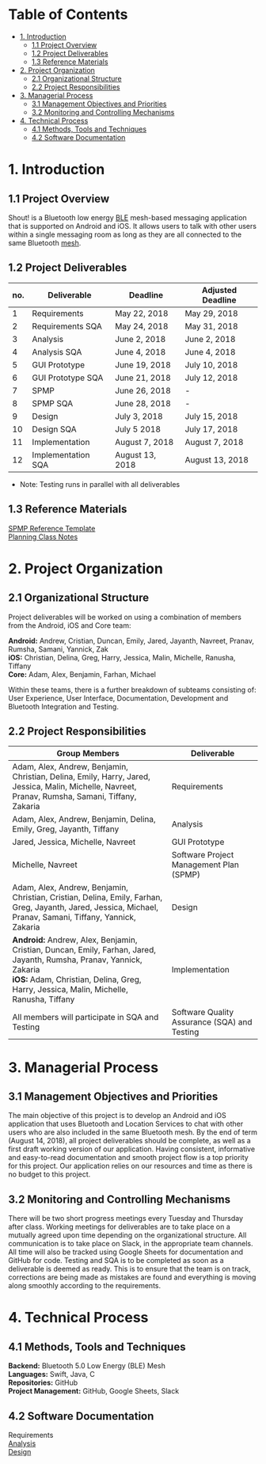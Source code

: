 # Table of Contents
- [1. Introduction](#1-introduction) 
   * [1.1 Project Overview](#11-project-overview)
   * [1.2 Project Deliverables](#12-project-deliverables)
   * [1.3 Reference Materials](#13-reference-materials)
- [2. Project Organization](#2-project-organization)
   * [2.1 Organizational Structure](#21-organizational-structure)  
   * [2.2 Project Responsibilities](#22-project-responsibilities)
- [3. Managerial Process](#3-managerial-process)
   * [3.1 Management Objectives and Priorities](#31-management-objectives-and-priorities)
   * [3.2 Monitoring and Controlling Mechanisms](#32-monitoring-and-controlling-mechanisms)
 - [4. Technical Process](#4-technical-process)
    * [4.1 Methods, Tools and Techniques](#41-methods-tools-and-techniques)
    * [4.2 Software Documentation](#42-software-documentation)
    
     
# 1. Introduction 

## 1.1 Project Overview

Shout! is a Bluetooth low energy [BLE](https://en.wikipedia.org/wiki/Bluetooth_Low_Energy) mesh-based messaging application that is supported on Android and iOS. It allows users to talk with other users within a single messaging room as long as they are all connected to the same Bluetooth [mesh](https://www.bluetooth.com/bluetooth-technology/topology-options/le-mesh/mesh-tech).

## 1.2 Project Deliverables

| no. | Deliverable | Deadline | Adjusted Deadline | 
| ----- | ---- | ----------- | ------- |
|1|Requirements|May 22, 2018|May 29, 2018|
|2|Requirements SQA|May 24, 2018|May 31, 2018|
|3|Analysis|June 2, 2018|June 2, 2018|
|4|Analysis SQA|June 4, 2018|June 4, 2018|
|5|GUI Prototype|June 19, 2018|July 10, 2018|
|6|GUI Prototype SQA|June 21, 2018|July 12, 2018|
|7|SPMP|June 26, 2018| - |
|8|SPMP SQA|June 28, 2018| - |
|9|Design|July 3, 2018|July 15, 2018|
|10|Design SQA|July 5 2018|July 17, 2018|
|11|Implementation|August 7, 2018|August 7, 2018|
|12|Implementation SQA|August 13, 2018|August 13, 2018|

* Note: Testing runs in parallel with all deliverables

## 1.3 Reference Materials
[SPMP Reference Template](https://cs.uwaterloo.ca/~apidduck/se362/Assignments/A2/spmp)<br/>
[Planning Class Notes](https://bohr.wlu.ca/cp317/notes/17_planning.php)


# 2. Project Organization
## 2.1 Organizational Structure
Project deliverables will be worked on using a combination of members from the Android, iOS and Core team:

<strong>Android:</strong> Andrew, Cristian, Duncan, Emily, Jared, Jayanth, Navreet, Pranav, Rumsha, Samani, Yannick, Zak<br /> 
<strong>iOS:</strong> Christian, Delina, Greg, Harry, Jessica, Malin, Michelle, Ranusha, Tiffany<br /> 
<strong>Core:</strong> Adam, Alex, Benjamin, Farhan, Michael

Within these teams, there is a further breakdown of subteams consisting of:
User Experience, User Interface, Documentation, Development and Bluetooth Integration and Testing.

## 2.2 Project Responsibilities

| Group Members | Deliverable |
| -------------------- | ----------- |
|Adam, Alex, Andrew, Benjamin, Christian, Delina, Emily, Harry, Jared, Jessica, Malin, Michelle, Navreet, Pranav, Rumsha, Samani, Tiffany, Zakaria|Requirements|
|Adam, Alex, Andrew, Benjamin, Delina, Emily, Greg, Jayanth, Tiffany|Analysis|
|Jared, Jessica, Michelle, Navreet|GUI Prototype|
|Michelle, Navreet|Software Project Management Plan (SPMP)|
|Adam, Alex, Andrew, Benjamin, Christian, Cristian, Delina, Emily, Farhan, Greg, Jayanth, Jared, Jessica, Michael, Pranav, Samani, Tiffany, Yannick, Zakaria|Design|
|<strong>Android:</strong> Andrew, Alex, Benjamin, Cristian, Duncan, Emily, Farhan, Jared, Jayanth, Rumsha, Pranav, Yannick, Zakaria <br/> <strong>iOS:</strong> Adam, Christian, Delina, Greg, Harry, Jessica, Malin, Michelle, Ranusha, Tiffany|Implementation|
|All members will participate in SQA and Testing|Software Quality Assurance (SQA) and Testing|



# 3. Managerial Process
## 3.1 Management Objectives and Priorities
The main objective of this project is to develop an Android and iOS application that uses Bluetooth and Location Services to chat with other users who are also included in the same Bluetooth mesh. By the end of term (August 14, 2018), all project deliverables should be complete, as well as a first draft working version of our application. Having consistent, informative and easy-to-read documentation and smooth project flow is a top priority for this project. Our application relies on our resources and time as there is no budget to this project.

## 3.2 Monitoring and Controlling Mechanisms 
There will be two short progress meetings every Tuesday and Thursday after class. Working meetings for deliverables are to take place on a mutually agreed upon time depending on the organizational structure.
All communication is to take place on Slack, in the appropriate team channels. All time will also be tracked using Google Sheets for documentation and GitHub for code.
Testing and SQA is to be completed as soon as a deliverable is deemed as ready. This is to ensure that the team is on track, corrections are being made as mistakes are found and everything is moving along smoothly according to the requirements.


# 4. Technical Process
## 4.1 Methods, Tools and Techniques

<strong>Backend:</strong> Bluetooth 5.0 Low Energy (BLE) Mesh<br/>
<strong>Languages:</strong> Swift, Java, C<br/>
<strong>Repositories:</strong> GitHub<br/>
<strong>Project Management:</strong> GitHub, Google Sheets, Slack<br/>

## 4.2 Software Documentation
Requirements<br/>
[Analysis](https://cp317s18.github.io/analysis/)<br/>
[Design](https://cp317s18.github.io/design/)


